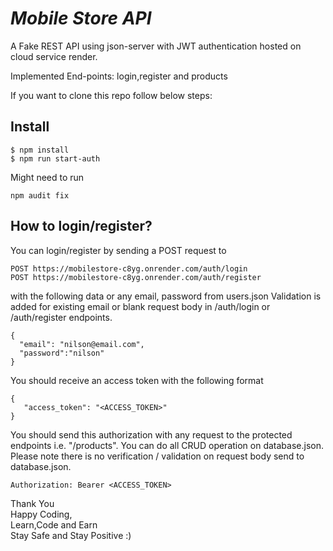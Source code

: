 
# _Mobile Store API_

A Fake REST API using json-server with JWT authentication hosted on cloud service render.

Implemented End-points: login,register and products

If you want to clone this repo follow below steps:
## Install

```
$ npm install
$ npm run start-auth
```

Might need to run
```
npm audit fix
```

## How to login/register?

You can login/register by sending a POST request to

```
POST https://mobilestore-c8yg.onrender.com/auth/login
POST https://mobilestore-c8yg.onrender.com/auth/register
```
with the following data or any email, password from users.json
Validation is added for existing email or blank request body in /auth/login or /auth/register endpoints.

```
{
  "email": "nilson@email.com",
  "password":"nilson"
}
```

You should receive an access token with the following format 

```
{
   "access_token": "<ACCESS_TOKEN>"
}
```


You should send this authorization with any request to the protected endpoints i.e. "/products". You can do all CRUD operation on database.json. 
Please note there is no verification / validation on request body send to database.json.
```
Authorization: Bearer <ACCESS_TOKEN>
```

Thank You\
Happy Coding,\
Learn,Code and Earn\
Stay Safe and Stay Positive :)
